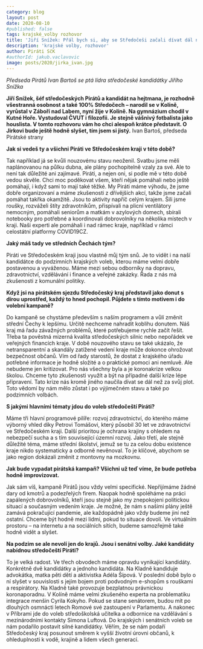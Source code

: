 ```yaml
---
category: blog
layout: post
date: 2020-08-10
#published: false
tags: krajské_volby rozhovor
title: 'Jiří Snížek: Přál bych si, aby se Středočeši začali dívat dál než (jen) za svůj plot'
description: 'krajské volby, rozhovor'
author: Piráti SčK
#authorId: jakub.vaclavovic
image: posts/2020/jirka_ivan.jpg
---
```


*Předseda Pirátů Ivan Bartoš se ptá lídra středočeské kandidátky Jiřího Snížka*

**Jiří Snížek, šéf středočeských Pirátů a kandidát na hejtmana, je rozhodně všestranná osobnost a také 100% Středočech – narodil se v Kolíně, vyrůstal v Záboří nad Labem, nyní žije v Kolíně. Na gymnázium chodil v Kutné Hoře. Vystudoval ČVUT i filozofii. Je stejně vášnivý fotbalista jako houslista. V tomto rozhovoru vám ho chci alespoň krátce představit. O Jirkovi bude ještě hodně slyšet, tím jsem si jistý.**
Ivan Bartoš, předseda Pirátské strany

**Jak si vedeš ty a všichni Piráti ve Středočeském kraji v této době?**

Tak například já se kvůli nouzovému stavu neoženil. Svatbu jsme měli naplánovanou na půlku dubna, ale plány pochopitelně vzaly za své. Ale to není tak důležité ani zajímavé. Piráti, a nejen oni, si podle mě v této době vedou skvěle. Chci moc poděkovat všem, kteří nějak pomáhali nebo ještě pomáhají, i když sami to mají také těžké. My Piráti máme výhodu, že jsme dobře organizovaní a máme zkušenosti z dřívějších akcí, takže jsme začali pomáhat takřka okamžitě. Jsou to aktivity napříč celým krajem. Šili jsme roušky, rozváželi štíty zdravotníkům, přispívali na plicní ventilátory nemocným, pomáhali seniorům a matkám v azylových domech, sbírali notebooky pro potřebné a koordinovali dobrovolníky na několika místech v kraji. Naši experti ale pomáhali i nad rámec kraje, například v rámci celostátní platformy COVID19CZ. 

**Jaký máš tady ve středních Čechách tým?**

Piráti ve Středočeském kraji jsou vlastně můj tým snů. Je to vidět i na naší kandidátce do podzimních krajských voleb, kterou máme velmi dobře postavenou a vyváženou. Máme mezi sebou odborníky na dopravu, zdravotnictví, vzdělávání i finance a veřejné zakázky. Řada z nás má zkušenosti z komunální politiky.  

**Když jsi na pirátském sjezdu Středočeský kraj představil jako donut s dírou uprostřed, každý to hned pochopil. Půjdete s tímto motivem i do volební kampaně?**

Do kampaně se chystáme především s naším programem a vůlí změnit střední Čechy k lepšímu. Určitě nechceme nahradit koblihu donutem. Náš kraj má řadu závažných problémů, které potřebujeme rychle začít řešit. Třeba ta pověstná mizerná kvalita středočeských silnic nebo nepořádek ve veřejných financích kraje. V době nouzového stavu se také ukázalo, že netransparentní a skandály zatížené vedení kraje může dokonce ohrožovat bezpečnost občanů. Vím od řady starostů, že dostat z krajského úřadu potřebné informace je hodně složité a o praktické pomoci ani nemluvě. 
Ale nebudeme jen kritizovat. Pro nás všechny byla a je koronakrize velkou školou. Chceme tyto zkušenosti využít a být na případné další krize lépe připravení. Tato krize nás kromě jiného naučila dívat se dál než za svůj plot. Toto vědomí by nám mělo zůstat i po výjimečném stavu a také po podzimních volbách.

**S jakými hlavními tématy jdou do voleb středočeští Piráti?**

Máme tři hlavní programové pilíře: rozvoj zdravotnictví, do kterého máme výborný vhled díky Petrovi Tomášovi, který působil 30 let ve zdravotnictví ve Středočeském kraji. Další prioritou je ochrana krajiny s ohledem na nebezpečí sucha a s tím související územní rozvoj. Jako třetí, ale stejně důležité téma, máme střední školství, jemuž se tu za celou dobu existence kraje nikdo systematicky a odborně nevěnoval. To je klíčové, abychom se jako region dokázali změnit z montovny na mozkovnu.

**Jak bude vypadat pirátská kampaň? Všichni už teď víme, že bude potřeba hodně improvizovat.**

Jak sám víš, kampaně Pirátů jsou vždy velmi specifické. Nepřijímáme žádné dary od kmotrů a podezřelých firem. Naopak hodně spoléháme na práci zapálených dobrovolníků, kteří jsou stejně jako my znepokojeni politickou situací a současným vedením kraje. Je možné, že nám s našimi plány ještě zamává pokračující pandemie, ale každopádně jako vždy budeme jiní než ostatní. Chceme být hodně mezi lidmi, pokud to situace dovolí. Ve virtuálním prostoru – na internetu a na sociálních sítích, budeme samozřejmě také hodně vidět a slyšet. 

**Na podzim se ale nevolí jen do krajů. Jsou i senátní volby. Jaké kandidáty nabídnou středočeští Piráti?**

To je velká radost. Ve třech obvodech máme opravdu vynikající kandidáty. Konkrétně dvě kandidátky a jednoho kandidáta.
Na Kladně kandiduje advokátka, matka pěti dětí a aktivistka Adéla Šípová. V poslední době bylo o ní slyšet v souvislosti s jejím bojem proti podvodným e-shopům s rouškami a respirátory. Na Kladně také provozuje bezplatnou právnickou koronaporadnu.
V Kolíně máme velmi zkušeného experta na problematiku integrace menšin Cyrila Kokyho. Pokud se stane senátorem, budou mít po dlouhých osmnácti letech Romové své zastoupení v Parlamentu.
A nakonec v Příbrami jde do voleb středoškolská učitelka a odbornice na vzdělávání s mezinárodními kontakty Simona Luftová.
Do krajských i senátních voleb se nám podařilo postavit silné kandidátky. Věřím, že se nám podaří Středočeský kraj posunout směrem k vyšší životní úrovni občanů, k ohleduplnosti k vodě, krajině a lidem všech generací.
